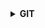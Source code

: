 <details>
<summary><strong>GIT</strong></summary>
<div markdown="1">
    
1. **git의 3가지 영역**
    - **`Working Directory`**: 실제 작업 중인 파일들이 위치하는 영역
    - **`Staging Area`**: `working directory`에서 변경된 파일 중 다음 버전에 포함시킬 파일들을 선택적으로 추가 및 제외할 수 있는 중간 준비 영역
    - **`Repository`**: 버전 `commit` 이력과 파일들이 영구적으로 저장되는 영역 *(모든 버전과 변경 이력이 기록)*
2. **git 명령어**
    - **`git init`**: 해당 디렉토리가 *(숨김 항목에 `.git` 폴더 추가)*
    - **`git add`** [상대경로(~/Desktop/)]: Staging Area에 추가
    - **`git status`**:
    - **`git commit -m '마크다운 연습(변동)'`**: git 버전 생성
        - **`git config --global user.email "you@example.com"`** 
        - **`git config --global user.name "Your Name"`**
    - **`code ~/.gitconfig`**: VScode에서 열기
    - **`git log`**:
</div>
</details>